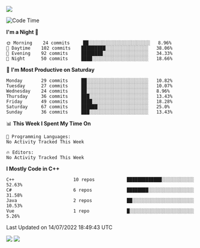 ![](https://komarev.com/ghpvc/?username=lilpidgey&color=red)
<!--START_SECTION:waka-->
![Code Time](http://img.shields.io/badge/Code%20Time-0%20secs-blue)

**I'm a Night 🦉** 

```text
🌞 Morning    24 commits     ██░░░░░░░░░░░░░░░░░░░░░░░   8.96% 
🌆 Daytime    102 commits    █████████░░░░░░░░░░░░░░░░   38.06% 
🌃 Evening    92 commits     ████████░░░░░░░░░░░░░░░░░   34.33% 
🌙 Night      50 commits     ████░░░░░░░░░░░░░░░░░░░░░   18.66%

```
📅 **I'm Most Productive on Saturday** 

```text
Monday       29 commits     ██░░░░░░░░░░░░░░░░░░░░░░░   10.82% 
Tuesday      27 commits     ██░░░░░░░░░░░░░░░░░░░░░░░   10.07% 
Wednesday    24 commits     ██░░░░░░░░░░░░░░░░░░░░░░░   8.96% 
Thursday     36 commits     ███░░░░░░░░░░░░░░░░░░░░░░   13.43% 
Friday       49 commits     ████░░░░░░░░░░░░░░░░░░░░░   18.28% 
Saturday     67 commits     ██████░░░░░░░░░░░░░░░░░░░   25.0% 
Sunday       36 commits     ███░░░░░░░░░░░░░░░░░░░░░░   13.43%

```


📊 **This Week I Spent My Time On** 

```text
💬 Programming Languages: 
No Activity Tracked This Week

🔥 Editors: 
No Activity Tracked This Week

```

**I Mostly Code in C++** 

```text
C++                      10 repos            █████████████░░░░░░░░░░░░   52.63% 
C#                       6 repos             ████████░░░░░░░░░░░░░░░░░   31.58% 
Java                     2 repos             ██░░░░░░░░░░░░░░░░░░░░░░░   10.53% 
Vue                      1 repo              █░░░░░░░░░░░░░░░░░░░░░░░░   5.26%

```



 Last Updated on 14/07/2022 18:49:43 UTC
<!--END_SECTION:waka-->
![](https://hit.yhype.me/github/profile?user_id=42968544)
![](https://komarev.com/ghpvc/?lilpidgey)
